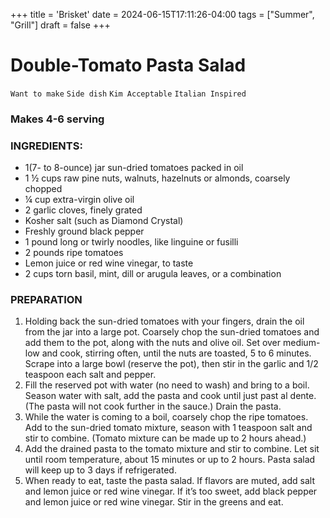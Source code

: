 +++
title = 'Brisket'
date = 2024-06-15T17:11:26-04:00
tags = ["Summer", "Grill"]
draft = false
+++
# Double-Tomato Pasta Salad

`Want to make` `Side dish` `Kim Acceptable` `Italian Inspired`

### Makes 4-6 serving

### INGREDIENTS:

- 1(7- to 8-ounce) jar sun-dried tomatoes packed in oil
- 1 ½ cups raw pine nuts, walnuts, hazelnuts or almonds, coarsely chopped
- ¼ cup extra-virgin olive oil
- 2 garlic cloves, finely grated
- Kosher salt (such as Diamond Crystal)
- Freshly ground black pepper
- 1 pound long or twirly noodles, like linguine or fusilli
- 2 pounds ripe tomatoes
- Lemon juice or red wine vinegar, to taste
- 2 cups torn basil, mint, dill or arugula leaves, or a combination

### PREPARATION

1. Holding back the sun-dried tomatoes with your fingers, drain the oil from the jar into a large pot. Coarsely chop the sun-dried tomatoes and add them to the pot, along with the nuts and olive oil. Set over medium-low and cook, stirring often, until the nuts are toasted, 5 to 6 minutes. Scrape into a large bowl (reserve the pot), then stir in the garlic and 1/2 teaspoon each salt and pepper. 
2. Fill the reserved pot with water (no need to wash) and bring to a boil. Season water with salt, add the pasta and cook until just past al dente. (The pasta will not cook further in the sauce.) Drain the pasta.
3. While the water is coming to a boil, coarsely chop the ripe tomatoes. Add to the sun-dried tomato mixture, season with 1 teaspoon salt and stir to combine. (Tomato mixture can be made up to 2 hours ahead.)
4. Add the drained pasta to the tomato mixture and stir to combine. Let sit until room temperature, about 15 minutes or up to 2 hours. Pasta salad will keep up to 3 days if refrigerated. 
5. When ready to eat, taste the pasta salad. If flavors are muted, add salt and lemon juice or red wine vinegar. If it’s too sweet, add black pepper and lemon juice or red wine vinegar. Stir in the greens and eat.
